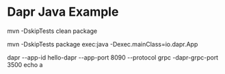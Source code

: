 # Dapr Java Example



mvn -DskipTests clean package

mvn -DskipTests package exec:java -Dexec.mainClass=io.dapr.App

dapr --app-id hello-dapr --app-port 8090 --protocol grpc -dapr-grpc-port 3500 echo a
